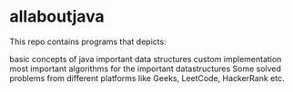 # allaboutjava

This repo contains programs that depicts:

basic concepts of java
important data structures custom implementation
most important algorithms for the important datastructures
Some solved problems from different platforms like Geeks, LeetCode, HackerRank etc.